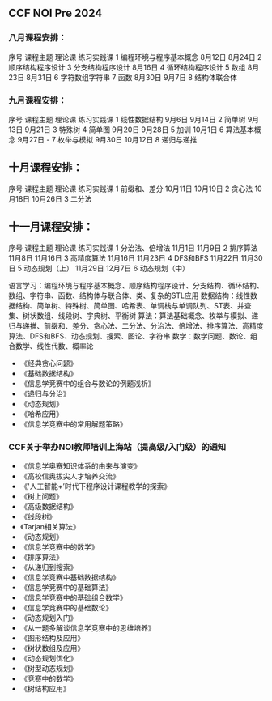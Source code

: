 ## CCF NOI Pre 2024

### 八月课程安排：

序号	课程主题	理论课	练习实践课
1	编程环境与程序基本概念	8月12日	8月24日
2	顺序结构程序设计
3	分支结构程序设计	8月16日
4	循环结构程序设计
5	数组	8月23日	8月31日
6	字符数组字符串
7	函数	8月30日	9月7日
8	结构体联合体


### 九月课程安排：

序号	课程主题	理论课	练习实践课
1	线性数据结构	9月6日	9月14日
2	简单树	9月13日	9月21日
3	特殊树
4	简单图	9月20日	9月28日
5	加训	10月1日
6	算法基本概念	9月27日	-
7	枚举与模拟	9月30日	10月12日
8	递归与递推


## 十月课程安排：


序号	课程主题	理论课	练习实践课
1	前缀和、差分	10月11日	10月19日
2	贪心法	10月18日	10月26日
3	二分法

## 十一月课程安排：

序号	课程主题	理论课	练习实践课
1	分治法、倍增法	11月1日	11月9日
2	排序算法	11月8日	11月16日
3	高精度算法	11月16日	11月23日
4	DFS和BFS	11月22日	11月30日
5	动态规划（上）	11月29日	12月7日
6	动态规划（中）

语言学习：编程环境与程序基本概念、顺序结构程序设计、分支结构、循环结构、数组、字符串、函数、结构体与联合体、类、复杂的STL应用
数据结构：线性数据结构、简单树、特殊树、简单图、哈希表、单调栈与单调队列、ST表、并查集、树状数组、线段树、字典树、平衡树
算法：算法基础概念、枚举与模拟、递归与递推、前缀和、差分、贪心法、二分法、分治法、倍增法、排序算法、高精度算法、DFS和BFS、动态规划、搜索、图论、字符串
数学：数学问题、数论、组合数学、线性代数、概率论


* 《经典贪心问题》
* 《基础数据结构》
* 《信息学竞赛中的组合与数论的例题浅析》
* 《递归与分治》
* 《动态规划》
* 《哈希应用》
* 《信息学竞赛中的常用解题策略》

### CCF关于举办NOI教师培训上海站（提高级/入门级）的通知

* 《信息学奥赛知识体系的由来与演变》
* 《高校信奥拔尖人才培养交流》
* 《'人工智能+’时代下程序设计课程教学的探索》
* 《树上问题》
* 《高级数据结构》
* 《线段树》
* 《Tarjan相关算法》
* 《动态规划》
* 《信息学竞赛中的数学》
* 《排序算法》
* 《从递归到搜索》
* 《信息学竞赛中基础数据结构》
* 《信息学竞赛中的基础算法》
* 《信息学竞赛中的基础组合数学》
* 《信息学竞赛中的基础数论》
* 《动态规划入门》
* 《从一题多解谈信息学竞赛中的思维培养》
* 《图形结构及应用》
* 《树状数组及应用》
* 《动态规划优化》
* 《树型动态规划》
* 《竞赛中的数学》
* 《树结构应用》

